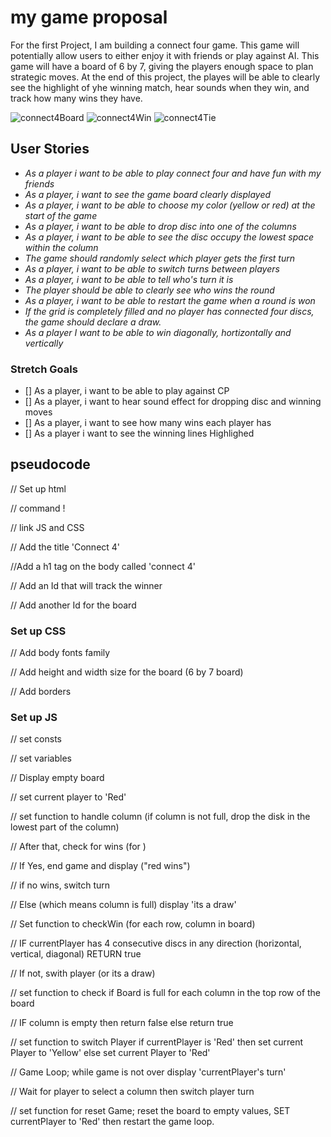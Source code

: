 # my game proposal

For the first Project, I am building a connect four game. This game will potentially allow users to either enjoy it with friends or play against AI. This game will have a board of 6 by 7, giving the players enough space to plan strategic moves. At the end of this project, the playes will be able to clearly see the highlight of yhe winning match, hear sounds when they win, and track how many wins they have.

 ![connect4Board](./Assets/Digital%20Connect%204%20for%20Projector.jpg)  ![connect4Win](./Assets/Traditional-Connect-Four-Here-Red-wins-with-four-coins-aligned-diagonally.png.jpeg)  ![connect4Tie](./Assets/main-qimg-dfa731632130a8e12f78dca5f846828a.webp)

## User Stories

 - *As a player i want to be able to play connect four and have fun with my friends*
- *As a player, i want to see the game board clearly displayed*
- *As a player, i want to be able to choose my color (yellow or red) at the start of the game* 
- *As a player, i want to be able to drop disc into one of the columns*
- *As a player, i want to be able to see the disc occupy the lowest space within the column*
- *The game should randomly select which player gets the first turn*
- *As a player, i want to be able to switch turns between players*
- *As a player, i want to be able to tell who's turn it is*
- *The player should be able to clearly see who wins the round*
- *As a player, i want to be able to restart the game when a round is won*
- *If the grid is completely filled and no player has connected four discs, the game should declare a draw.* 
- *As a player I want to be able to win diagonally, hortizontally and vertically*



### Stretch Goals
- [] As a player, i want to be able to play against CP
- [] As a player, i want to hear sound effect for dropping disc and winning moves
- [] As a player, i want to see how many wins each player has
- [] As a player i want to see the winning lines Highlighed







## pseudocode 

// Set up html

// command !

// link JS and CSS

// Add the title 'Connect 4'

//Add a h1 tag on the body called 'connect 4'

// Add an Id that will track the winner

// Add another Id for the board

### Set up CSS
// Add body fonts family

// Add height and width size for the board (6 by 7 board)

// Add borders


### Set up JS

// set consts

// set variables

// Display empty board

// set current player to 'Red'

// set function to handle column (if column is not full, drop the disk in the lowest part of the column)

// After that, check for wins (for )

// If Yes, end game and display ("red wins")

// if no wins, switch turn

// Else (which means column is full) display 'its a draw'

// Set function to checkWin (for each row, column in board)

// IF currentPlayer has 4 consecutive discs in any direction (horizontal, vertical, diagonal) RETURN true

// If not, swith player (or its a draw)

// set function to check if Board is full for each column in the top row of the board

// IF column is empty then return false else return true

// set function to switch Player if currentPlayer is 'Red' then set current Player to 'Yellow' else set current Player to 'Red'

// Game Loop; while game is not over display 'currentPlayer's turn'

// Wait for player to select a column then switch player turn

// set function for reset Game; reset the board to empty values, SET currentPlayer to 'Red' then restart the game loop.
